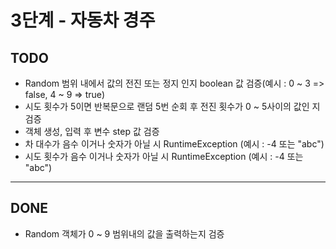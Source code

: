# 3단계 - 자동차 경주

## TODO

- Random 범위 내에서 값의 전진 또는 정지 인지 boolean 값 검증(예시 : 0 ~ 3 => false, 4 ~ 9 => true)
- 시도 횟수가 5이면 반복문으로 랜덤 5번 순회 후 전진 횟수가 0 ~ 5사이의 값인 지 검증
- 객체 생성, 입력 후 변수 step 값 검증
- 차 대수가 음수 이거나 숫자가 아닐 시 RuntimeException (예시 : -4 또는 "abc")
- 시도 횟수가 음수 이거나 숫자가 아닐 시 RuntimeException (예시 : -4 또는 "abc")

---

## DONE

- Random 객체가 0 ~ 9 범위내의 값을 출력하는지 검증